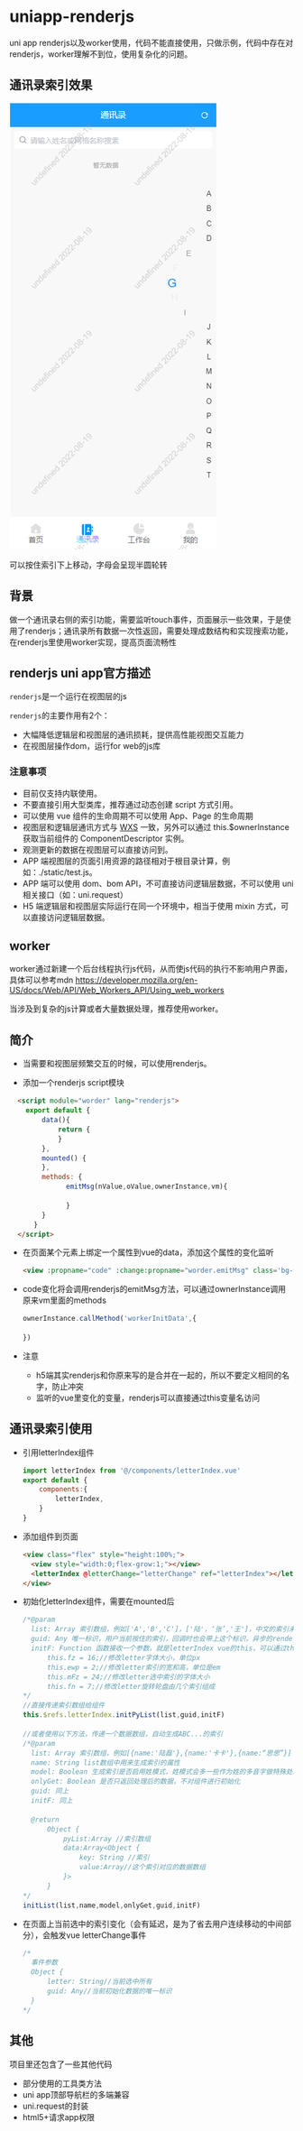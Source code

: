 # uniapp-renderjs
uni app renderjs以及worker使用，代码不能直接使用，只做示例，代码中存在对renderjs，worker理解不到位，使用复杂化的问题。



## 通讯录索引效果

![Image](./static/image/perform.png)

可以按住索引下上移动，字母会呈现半圆轮转



## 背景

做一个通讯录右侧的索引功能，需要监听touch事件，页面展示一些效果，于是使用了renderjs；通讯录所有数据一次性返回，需要处理成数结构和实现搜索功能，在renderjs里使用worker实现，提高页面流畅性



## renderjs uni app官方描述

`renderjs`是一个运行在视图层的js

`renderjs`的主要作用有2个：

- 大幅降低逻辑层和视图层的通讯损耗，提供高性能视图交互能力
- 在视图层操作dom，运行for web的js库

### 注意事项

- 目前仅支持内联使用。
- 不要直接引用大型类库，推荐通过动态创建 script 方式引用。
- 可以使用 vue 组件的生命周期不可以使用 App、Page 的生命周期
- 视图层和逻辑层通讯方式与 [WXS](https://uniapp.dcloud.net.cn/tutorial/miniprogram-subject.html#wxs) 一致，另外可以通过 this.$ownerInstance 获取当前组件的 ComponentDescriptor 实例。
- 观测更新的数据在视图层可以直接访问到。
- APP 端视图层的页面引用资源的路径相对于根目录计算，例如：./static/test.js。
- APP 端可以使用 dom、bom API，不可直接访问逻辑层数据，不可以使用 uni 相关接口（如：uni.request）
- H5 端逻辑层和视图层实际运行在同一个环境中，相当于使用 mixin 方式，可以直接访问逻辑层数据。



## worker

worker通过新建一个后台线程执行js代码，从而使js代码的执行不影响用户界面，具体可以参考mdn https://developer.mozilla.org/en-US/docs/Web/API/Web_Workers_API/Using_web_workers

当涉及到复杂的js计算或者大量数据处理，推荐使用worker。



## 简介

- 当需要和视图层频繁交互的时候，可以使用renderjs。

- 添加一个renderjs script模块
```html
  <script module="worder" lang="renderjs">
  	export default {
  		data(){
  			return {
  			}
  		},
  		mounted() {
  		},
  		methods: {
              emitMsg(nValue,oValue,ownerInstance,vm){

              }
      	}
      }
  </script>
```
- 在页面某个元素上绑定一个属性到vue的data，添加这个属性的变化监听

  ```html
  <view :propname="code" :change:propname="worder.emitMsg" class='bg-white page '>
  ```


- code变化将会调用renderjs的emitMsg方法，可以通过ownerInstance调用原来vm里面的methods

  ```javascript
  ownerInstance.callMethod('workerInitData',{
  
  })
  ```

- 注意

  - h5端其实renderjs和你原来写的是合并在一起的，所以不要定义相同的名字，防止冲突
  - 监听的vue里变化的变量，renderjs可以直接通过this变量名访问



## 通讯录索引使用

- 引用letterIndex组件

  ```javascript
  import letterIndex from '@/components/letterIndex.vue'
  export default {
      components:{
          letterIndex,
      }
  }
  ```

- 添加组件到页面

  ```html
  <view class="flex" style="height:100%;">
  	<view style="width:0;flex-grow:1;"></view>
  	<letterIndex @letterChange="letterChange" ref="letterIndex"></letterIndex>
  </view>
  ```

- 初始化letterIndex组件，需要在mounted后

  ```javascript
  /*@param
  	list: Array 索引数组，例如['A','B','C']，['陆'，‘张’,'王']，中文的索引未经过测试
  	guid: Any 唯一标识，用户当前按住的索引，回调时也会带上这个标识，异步的renderjs可能出现，实际索引已经被重新初始化，使用guid判断回调是否有效，可以不传
  	initF: Function 函数接收一个参数，就是letterIndex vue的this，可以通过this改变letterIndex的样式，
  		this.fz = 16;//修改letter字体大小，单位px
  		this.ewp = 2;//修改letter索引的宽和高，单位是em
  		this.mFz = 24;//修改letter选中索引的字体大小
  		this.fn = 7;//修改letter旋转轮盘由几个索引组成
  */
  //直接传递索引数组给组件
  this.$refs.letterIndex.initPyList(list,guid,initF)
  
  //或者使用以下方法，传递一个数据数组，自动生成ABC...的索引
  /*@param
  	list: Array 索引数组，例如[{name:'陆磊'},{name:'卡卡'},{name:“思思”}]
  	name: String list数组中用来生成索引的属性
  	model: Boolean 生成索引是否启用姓模式，姓模式会多一些作为姓的多音字做特殊处理，使用作为姓时候的音
  	onlyGet: Boolean 是否只返回处理后的数据，不对组件进行初始化
  	guid: 同上
  	initF: 同上
  	
    @return
    	Object {
    		pyList:Array //索引数组
    		data:Array<Object {
    			key: String //索引
    			value:Array//这个索引对应的数据数组
    		}>
    	}
  */
  initList(list,name,model,onlyGet,guid,initF)
  ```

- 在页面上当前选中的索引变化（会有延迟，是为了省去用户连续移动的中间部分），会触发vue letterChange事件

  ```javascript
  /*
  	事件参数
  	Object {
  		letter: String//当前选中所有
  		guid: Any//当前初始化数据的唯一标识
  	}
  */
  ```



## 其他

项目里还包含了一些其他代码

- 部分使用的工具类方法
- uni app顶部导航栏的多端兼容
- uni.request的封装
- html5+请求app权限
